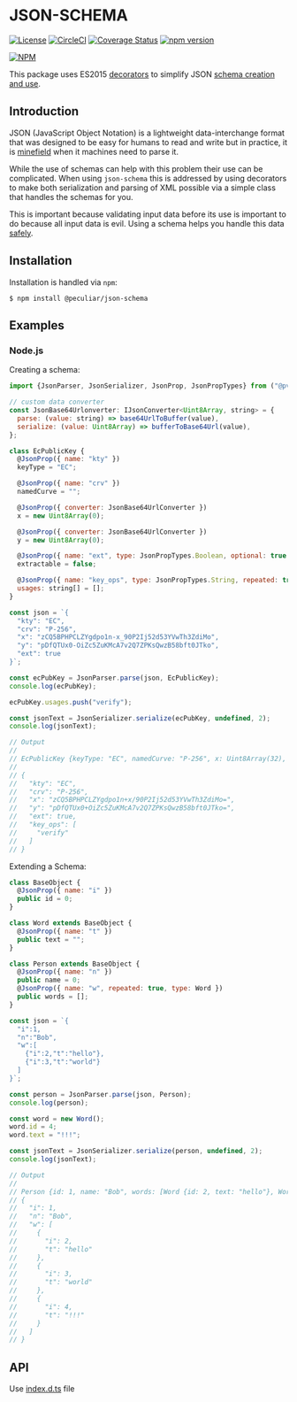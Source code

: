 # JSON-SCHEMA

[![License](https://img.shields.io/badge/license-MIT-green.svg?style=flat)](https://raw.githubusercontent.com/PeculiarVentures/json-schema/master/LICENSE.md)
[![CircleCI](https://circleci.com/gh/PeculiarVentures/json-schema.svg?style=svg)](https://circleci.com/gh/PeculiarVentures/json-schema)
[![Coverage Status](https://coveralls.io/repos/github/PeculiarVentures/json-schema/badge.svg?branch=master&t=ddJivl)](https://coveralls.io/github/PeculiarVentures/json-schema?branch=master)
[![npm version](https://badge.fury.io/js/%40peculiar%2Fjson-schema.svg)](https://badge.fury.io/js/%40peculiar%2Fjson-schema)

[![NPM](https://nodei.co/npm/@peculiar/json-schema.png)](https://nodei.co/npm/@peculiar/json-schema/)

This package uses ES2015 [decorators](https://medium.com/google-developers/exploring-es7-decorators-76ecb65fb841) to simplify JSON [schema creation and use](https://json-schema.org/understanding-json-schema/index.html). 


## Introduction

JSON (JavaScript Object Notation) is a lightweight data-interchange format that was designed to be easy for humans to read and write but in practice, it is [minefield](http://seriot.ch/parsing_json.html) when it machines need to parse it.

While the use of schemas can help with this problem their use can be complicated. When using `json-schema` this is addressed by using decorators to make both serialization and parsing of XML possible via a simple class that handles the schemas for you.  

This is important because validating input data before its use is important to do because all input data is evil. Using a schema helps you handle this data [safely](https://www.whitehatsec.com/blog/handling-untrusted-json-safely/). 


## Installation

Installation is handled via  `npm`:

```
$ npm install @peculiar/json-schema
```

## Examples
### Node.js

Creating a schema:
```js
import {JsonParser, JsonSerializer, JsonProp, JsonPropTypes} from ("@pv/json-schema");

// custom data converter
const JsonBase64Urlonverter: IJsonConverter<Uint8Array, string> = {
  parse: (value: string) => base64UrlToBuffer(value),
  serialize: (value: Uint8Array) => bufferToBase64Url(value),
};

class EcPublicKey {
  @JsonProp({ name: "kty" })
  keyType = "EC";

  @JsonProp({ name: "crv" })
  namedCurve = "";

  @JsonProp({ converter: JsonBase64UrlConverter })
  x = new Uint8Array(0);

  @JsonProp({ converter: JsonBase64UrlConverter })
  y = new Uint8Array(0);

  @JsonProp({ name: "ext", type: JsonPropTypes.Boolean, optional: true })
  extractable = false;

  @JsonProp({ name: "key_ops", type: JsonPropTypes.String, repeated: true, optional: true })
  usages: string[] = [];
}

const json = `{
  "kty": "EC",
  "crv": "P-256",
  "x": "zCQ5BPHPCLZYgdpo1n-x_90P2Ij52d53YVwTh3ZdiMo",
  "y": "pDfQTUx0-OiZc5ZuKMcA7v2Q7ZPKsQwzB58bft0JTko",
  "ext": true
}`;

const ecPubKey = JsonParser.parse(json, EcPublicKey);
console.log(ecPubKey);

ecPubKey.usages.push("verify");

const jsonText = JsonSerializer.serialize(ecPubKey, undefined, 2);
console.log(jsonText);

// Output
//
// EcPublicKey {keyType: "EC", namedCurve: "P-256", x: Uint8Array(32), y: Uint8Array(32), extractable: true, …}
//
// {
//   "kty": "EC",
//   "crv": "P-256",
//   "x": "zCQ5BPHPCLZYgdpo1n+x/90P2Ij52d53YVwTh3ZdiMo=",
//   "y": "pDfQTUx0+OiZc5ZuKMcA7v2Q7ZPKsQwzB58bft0JTko=",
//   "ext": true,
//   "key_ops": [
//     "verify"
//   ]
// }
```

Extending a Schema:
```js
class BaseObject {
  @JsonProp({ name: "i" })
  public id = 0;
}

class Word extends BaseObject {
  @JsonProp({ name: "t" })
  public text = "";
}

class Person extends BaseObject {
  @JsonProp({ name: "n" })
  public name = 0;
  @JsonProp({ name: "w", repeated: true, type: Word })
  public words = [];
}

const json = `{
  "i":1,
  "n":"Bob",
  "w":[
    {"i":2,"t":"hello"},
    {"i":3,"t":"world"}
  ]
}`;

const person = JsonParser.parse(json, Person);
console.log(person);

const word = new Word();
word.id = 4;
word.text = "!!!";

const jsonText = JsonSerializer.serialize(person, undefined, 2);
console.log(jsonText);

// Output
//
// Person {id: 1, name: "Bob", words: [Word {id: 2, text: "hello"}, Word {id: 3, text: "world"}]}
// {
//   "i": 1,
//   "n": "Bob",
//   "w": [
//     {
//       "i": 2,
//       "t": "hello"
//     },
//     {
//       "i": 3,
//       "t": "world"
//     },
//     {
//       "i": 4,
//       "t": "!!!"
//     }
//   ]
// }
```

## API

Use [index.d.ts](index.d.ts) file
